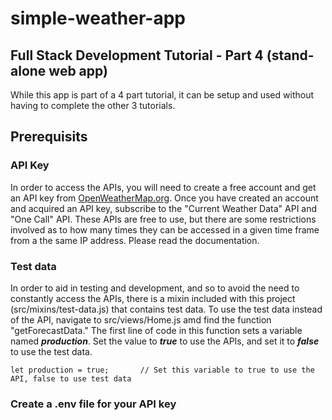 # simple-weather-app
## Full Stack Development Tutorial - Part 4 (stand-alone web app)
While this app is part of a 4 part tutorial, it can be setup and used without having to complete the other 3 tutorials. 

## Prerequisits
### API Key
In order to access the APIs, you will need to create a free account and get an API key from [OpenWeatherMap.org](https://openweathermap.org). Once you have created an account and acquired an API key, subscribe to the "Current Weather Data" API and "One Call" API. These APIs are free to use, but there are some restrictions involved as to how many times they can be accessed in a given time frame from a the same IP address. Please read the documentation.  

### Test data
In order to aid in testing and development, and so to avoid the need to constantly access the APIs, there is a mixin included with this project (src/mixins/test-data.js) that contains test data. To use the test data instead of the API, navigate to src/views/Home.js amd find the function "getForecastData." The first line of code in this function sets a variable named ***production***. Set the value to ***true*** to use the APIs, and set it to ***false*** to use the test data.  

    let production = true;       // Set this variable to true to use the API, false to use test data  

### Create a .env file for your API key
